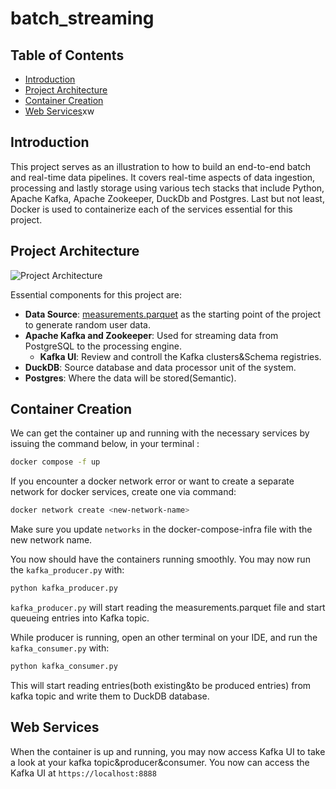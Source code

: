 # batch_streaming

## Table of Contents
- [Introduction](#introduction)
- [Project Architecture](#project-architecture)
- [Container Creation](#container-creation)
- [Web Services](#web-services)xw

## Introduction

This project serves as an illustration to how to build an end-to-end batch and real-time data pipelines. It covers real-time aspects of data ingestion, processing and lastly storage using various tech stacks that include Python, Apache Kafka, Apache Zookeeper, DuckDb and Postgres. Last but not least, Docker is used to containerize each of the services essential for this project.

## Project Architecture

![Project Architecture]()

Essential components for this project are:
- **Data Source**: [measurements.parquet](https://randomuser.me/) as the starting point of the project to generate random user data.
- **Apache Kafka and Zookeeper**: Used for streaming data from PostgreSQL to the processing engine.
    - **Kafka UI**: Review and controll the Kafka clusters&Schema registries.
- **DuckDB**: Source database and data processor unit of the system. 
- **Postgres**: Where the data will be stored(Semantic).

## Container Creation

We can get the container up and running with the necessary services by issuing the command below, in your terminal :

```bash
docker compose -f up
```

If you encounter a docker network error or want to create a separate network for docker services, create one via command:
```bash
docker network create <new-network-name>
```
Make sure you update `networks` in the docker-compose-infra file with the new network name.

You now should have the containers running smoothly. You may now run the `kafka_producer.py` with:
```bash
python kafka_producer.py
```
`kafka_producer.py` will start reading the measurements.parquet file and start queueing entries into Kafka topic.

While producer is running, open an other terminal on your IDE, and run the `kafka_consumer.py` with:
```bash
python kafka_consumer.py
```

This will start reading entries(both existing&to be produced entries) from kafka topic and write them to DuckDB database.


## Web Services

When the container is up and running, you may now access Kafka UI to take a look at your kafka topic&producer&consumer. You now can access the Kafka UI at `https://localhost:8888`
